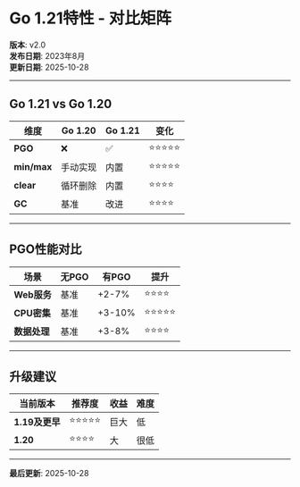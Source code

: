 # Go 1.21特性 - 对比矩阵

**版本**: v2.0  
**发布日期**: 2023年8月  
**更新日期**: 2025-10-28

---

## Go 1.21 vs Go 1.20

| 维度 | Go 1.20 | Go 1.21 | 变化 |
|------|---------|---------|------|
| **PGO** | ❌ | ✅ | ⭐⭐⭐⭐⭐ |
| **min/max** | 手动实现 | 内置 | ⭐⭐⭐⭐⭐ |
| **clear** | 循环删除 | 内置 | ⭐⭐⭐⭐ |
| **GC** | 基准 | 改进 | ⭐⭐⭐⭐ |

---

## PGO性能对比

| 场景 | 无PGO | 有PGO | 提升 |
|------|-------|-------|------|
| **Web服务** | 基准 | +2-7% | ⭐⭐⭐⭐ |
| **CPU密集** | 基准 | +3-10% | ⭐⭐⭐⭐⭐ |
| **数据处理** | 基准 | +3-8% | ⭐⭐⭐⭐ |

---

## 升级建议

| 当前版本 | 推荐度 | 收益 | 难度 |
|---------|-------|------|------|
| **1.19及更早** | ⭐⭐⭐⭐⭐ | 巨大 | 低 |
| **1.20** | ⭐⭐⭐⭐ | 大 | 很低 |

---

**最后更新**: 2025-10-28
